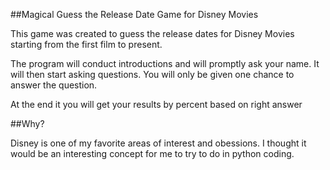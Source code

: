 ##Magical Guess the Release Date Game for Disney Movies

This game was created to guess the release dates for Disney Movies starting from the first film to present. 

The program will conduct introductions and will promptly ask your name. It will then start asking questions. You will only be given one chance to answer the question. 

At the end it you will get your results by percent based on right answer


##Why?

Disney is one of my favorite areas of interest and obessions. I thought it would be an interesting concept for me to try to do in python coding. 
